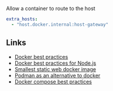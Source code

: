 Allow a container to route to the host
```yaml
extra_hosts:
  - "host.docker.internal:host-gateway"
```

## Links
- [Docker best practices](https://www.augmentedmind.de/2022/02/20/optimize-docker-image-security/)
- [Docker best practices for Node.js](https://snyk.io/blog/10-best-practices-to-containerize-nodejs-web-applications-with-docker/)
- [Smallest static web docker image](https://lipanski.com/posts/smallest-docker-image-static-website)
- [Podman as an alternative to docker](https://content.fme.de/en/blog/docker-is-dead-podman-an-alternative-tool )
- [Docker compose best practices ](https://prod.releasehub.com/blog/6-docker-compose-best-practices-for-dev-and-prod)
